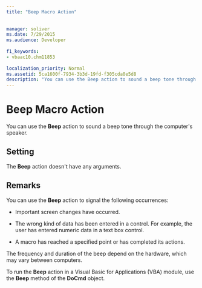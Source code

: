 ```yaml
---
title: "Beep Macro Action"
  
  
manager: soliver
ms.date: 7/29/2015
ms.audience: Developer
 
f1_keywords:
- vbaac10.chm11853
  
localization_priority: Normal
ms.assetid: 5ca1600f-7934-3b3d-19fd-f305cda0e5d8
description: "You can use the Beep action to sound a beep tone through the computer's speaker."
---
```


# Beep Macro Action

You can use the **Beep** action to sound a beep tone through the computer's speaker. 
  
## Setting

The **Beep** action doesn't have any arguments. 
  
## Remarks

You can use the **Beep** action to signal the following occurrences: 
  
- Important screen changes have occurred.
    
- The wrong kind of data has been entered in a control. For example, the user has entered numeric data in a text box control.
    
- A macro has reached a specified point or has completed its actions.
    
The frequency and duration of the beep depend on the hardware, which may vary between computers.
  
To run the **Beep** action in a Visual Basic for Applications (VBA) module, use the **Beep** method of the **DoCmd** object. 
  

